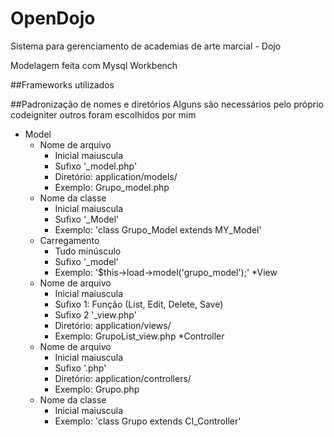 # OpenDojo
Sistema para gerenciamento de academias de arte marcial - Dojo

Modelagem feita com Mysql Workbench

##Frameworks utilizados




##Padronização de nomes e diretórios
Alguns são necessários pelo próprio codeigniter outros foram escolhidos por mim

* Model
  * Nome de arquivo
    * Inicial maiuscula
    * Sufixo '_model.php'
    * Diretório: application/models/
    * Exemplo: Grupo_model.php
  * Nome da classe
    * Inicial maiuscula
    * Sufixo '_Model'
    * Exemplo: 'class Grupo_Model extends MY_Model'
  * Carregamento
    * Tudo minúsculo
    * Sufixo '_model'
    * Exemplo: '$this->load->model('grupo_model');'
*View
  * Nome de arquivo
    * Inicial maiuscula
    * Sufixo 1: Função (List, Edit, Delete, Save)
    * Sufixo 2 '_view.php'
    * Diretório: application/views/
    * Exemplo: GrupoList_view.php
*Controller
  * Nome de arquivo
    * Inicial maiuscula
    * Sufixo '.php'
    * Diretório: application/controllers/
    * Exemplo: Grupo.php
  * Nome da classe
    * Inicial maiuscula
    * Exemplo: 'class Grupo extends CI_Controller'

